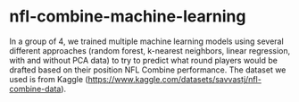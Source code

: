 # nfl-combine-machine-learning

In a group of 4, we trained multiple machine learning models using several different approaches (random forest, k-nearest neighbors, linear regression, with and without PCA data) to try to predict what round players would be drafted based on their position NFL Combine performance. The dataset we used is from Kaggle (https://www.kaggle.com/datasets/savvastj/nfl-combine-data).
